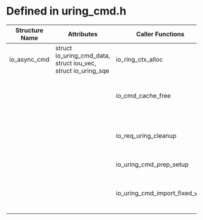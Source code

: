 # Defined in uring_cmd.h

| Structure Name | Attributes | Caller Functions | Caller Source | Usage |
| - | - | - | - | - |
| io_async_cmd | struct io_uring_cmd_data, struct iou_vec, struct io_uring_sqe | io_ring_ctx_alloc | io_uring/io_uring.c | function parameter |
| | | io_cmd_cache_free | io_uring/uring_cmd.c | initialized local variable, function parameter |
| | | io_req_uring_cleanup | io_uring/uring_cmd.c | initialized local variable, function parameter |
| | | io_uring_cmd_prep_setup | io_uring/uring_cmd.c | function parameter |
| | | io_uring_cmd_import_fixed_vec | io_uring/uring_cmd.c | initialized local variable, function parameter |
